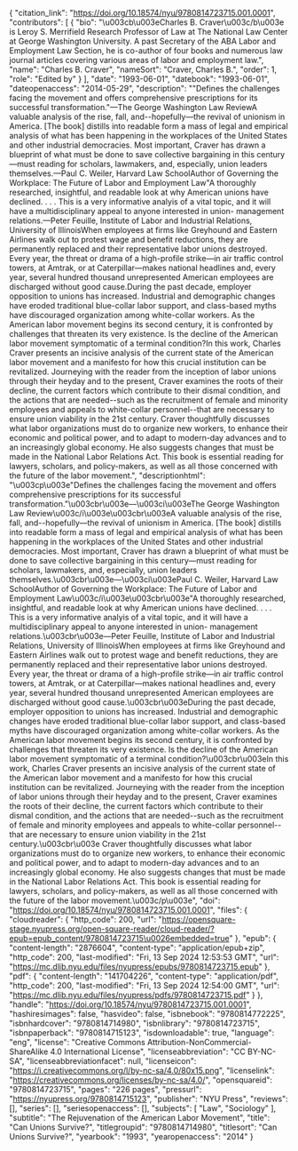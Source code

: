 {
   "citation_link": "https://doi.org/10.18574/nyu/9780814723715.001.0001",
   "contributors": [
     {
       "bio": "\u003cb\u003eCharles B. Craver\u003c/b\u003e is Leroy S. Merrifield Research Professor of Law at The National Law Center at George Washington University. A past Secretary of the ABA Labor and Employment Law Section, he is co-author of four books and numerous law journal articles covering various areas of labor and employment law.",
       "name": "Charles B. Craver",
       "nameSort": "Craver, Charles B.",
       "order": 1,
       "role": "Edited by"
     }
   ],
   "date": "1993-06-01",
   "datebook": "1993-06-01",
   "dateopenaccess": "2014-05-29",
   "description": "\"Defines the challenges facing the movement and offers comprehensive prescriptions for its successful transformation.\"—The George Washington Law ReviewA valuable analysis of the rise, fall, and--hopefully—the revival of unionism in America.  [The book] distills into readable form a mass of legal and empirical analysis of what has been happening in the workplaces of the United States and other industrial democracies.  Most important, Craver has drawn a blueprint of what must be done to save collective bargaining in this century—must reading for scholars, lawmakers, and, especially, union leaders themselves.—Paul C. Weiler, Harvard Law SchoolAuthor of Governing the Workplace:  The Future of Labor and  Employment Law\"A thoroughly researched, insightful, and readable look at why American unions have declined. . . . This is a very informative analyis of a vital topic, and it will have a multidisciplinary appeal to anyone interested in union- management relations.—Peter Feuille, Institute of Labor and Industrial Relations,  University of IllinoisWhen employees at firms like Greyhound and Eastern Airlines walk out to protest wage and benefit reductions, they are permanently replaced and their representative labor unions destroyed.  Every year, the threat or drama of a high-profile strike—in air traffic control towers, at Amtrak, or at Caterpillar—makes national headlines and, every year, several hundred thousand unrepresented American employees are discharged without good cause.During the past decade, employer opposition to unions has increased.  Industrial and demographic changes have eroded traditional blue-collar labor support, and class-based myths have discouraged organization among white-collar workers.  As the American labor movement begins its second century, it is confronted by challenges that threaten its very existence.  Is the decline of the American labor movement symptomatic of a terminal condition?In this work, Charles Craver presents an incisive analysis of the current state of the American labor movement and a manifesto for how this crucial institution can be revitalized.  Journeying with the reader from the inception of labor unions through their heyday and to the present, Craver examines the roots of their decline, the current factors which contribute to their dismal condition, and the actions that are needed--such as the recruitment of female and minority employees and appeals to white-collar personnel--that are necessary to ensure union viability in the 21st century.  Craver thoughtfully discusses what labor organizations must do to organize new workers, to enhance their economic and political power, and to adapt to modern-day advances and to an increasingly global economy.  He also suggests changes that must be made in the National Labor Relations Act.  This book is essential reading for lawyers, scholars, and policy-makers, as well as all those concerned with the future of the labor movement.",
   "descriptionhtml": "\u003cp\u003e\"Defines the challenges facing the movement and offers comprehensive prescriptions for its successful transformation.\"\u003cbr\u003e—\u003ci\u003eThe George Washington Law Review\u003c/i\u003e\u003cbr\u003eA valuable analysis of the rise, fall, and--hopefully—the revival of unionism in America.  [The book] distills into readable form a mass of legal and empirical analysis of what has been happening in the workplaces of the United States and other industrial democracies.  Most important, Craver has drawn a blueprint of what must be done to save collective bargaining in this century—must reading for scholars, lawmakers, and, especially, union leaders themselves.\u003cbr\u003e—\u003ci\u003ePaul C. Weiler, Harvard Law SchoolAuthor of Governing the Workplace:  The Future of Labor and  Employment Law\u003c/i\u003e\u003cbr\u003e\"A thoroughly researched, insightful, and readable look at why American unions have declined. . . . This is a very informative analyis of a vital topic, and it will have a multidisciplinary appeal to anyone interested in union- management relations.\u003cbr\u003e—Peter Feuille, Institute of Labor and Industrial Relations,  University of IllinoisWhen employees at firms like Greyhound and Eastern Airlines walk out to protest wage and benefit reductions, they are permanently replaced and their representative labor unions destroyed.  Every year, the threat or drama of a high-profile strike—in air traffic control towers, at Amtrak, or at Caterpillar—makes national headlines and, every year, several hundred thousand unrepresented American employees are discharged without good cause.\u003cbr\u003eDuring the past decade, employer opposition to unions has increased.  Industrial and demographic changes have eroded traditional blue-collar labor support, and class-based myths have discouraged organization among white-collar workers.  As the American labor movement begins its second century, it is confronted by challenges that threaten its very existence.  Is the decline of the American labor movement symptomatic of a terminal condition?\u003cbr\u003eIn this work, Charles Craver presents an incisive analysis of the current state of the American labor movement and a manifesto for how this crucial institution can be revitalized.  Journeying with the reader from the inception of labor unions through their heyday and to the present, Craver examines the roots of their decline, the current factors which contribute to their dismal condition, and the actions that are needed--such as the recruitment of female and minority employees and appeals to white-collar personnel--that are necessary to ensure union viability in the 21st century.\u003cbr\u003e  Craver thoughtfully discusses what labor organizations must do to organize new workers, to enhance their economic and political power, and to adapt to modern-day advances and to an increasingly global economy.  He also suggests changes that must be made in the National Labor Relations Act.  This book is essential reading for lawyers, scholars, and policy-makers, as well as all those concerned with the future of the labor movement.\u003c/p\u003e",
   "doi": "https://doi.org/10.18574/nyu/9780814723715.001.0001",
   "files": {
     "cloudreader": {
       "http_code": 200,
       "url": "https://opensquare-stage.nyupress.org/open-square-reader/cloud-reader/?epub=epub_content/9780814723715\u0026embedded=true"
     },
     "epub": {
       "content-length": "2876604",
       "content-type": "application/epub+zip",
       "http_code": 200,
       "last-modified": "Fri, 13 Sep 2024 12:53:53 GMT",
       "url": "https://mc.dlib.nyu.edu/files/nyupress/epubs/9780814723715.epub"
     },
     "pdf": {
       "content-length": "141704226",
       "content-type": "application/pdf",
       "http_code": 200,
       "last-modified": "Fri, 13 Sep 2024 12:54:00 GMT",
       "url": "https://mc.dlib.nyu.edu/files/nyupress/pdfs/9780814723715.pdf"
     }
   },
   "handle": "https://doi.org/10.18574/nyu/9780814723715.001.0001",
   "hashiresimages": false,
   "hasvideo": false,
   "isbnebook": "9780814772225",
   "isbnhardcover": "9780814714980",
   "isbnlibrary": "9780814723715",
   "isbnpaperback": "9780814715123",
   "isdownloadable": true,
   "language": "eng",
   "license": "Creative Commons Attribution-NonCommercial-ShareAlike 4.0 International License",
   "licenseabbreviation": "CC BY-NC-SA",
   "licenseabbreviationfacet": null,
   "licenseicon": "https://i.creativecommons.org/l/by-nc-sa/4.0/80x15.png",
   "licenselink": "https://creativecommons.org/licenses/by-nc-sa/4.0/",
   "opensquareid": "9780814723715",
   "pages": "226 pages",
   "pressurl": "https://nyupress.org/9780814715123",
   "publisher": "NYU Press",
   "reviews": [],
   "series": [],
   "seriesopenaccess": [],
   "subjects": [
     "Law",
     "Sociology"
   ],
   "subtitle": "The Rejuvenation of the American Labor Movement",
   "title": "Can Unions Survive?",
   "titlegroupid": "9780814714980",
   "titlesort": "Can Unions Survive?",
   "yearbook": "1993",
   "yearopenaccess": "2014"
 }
